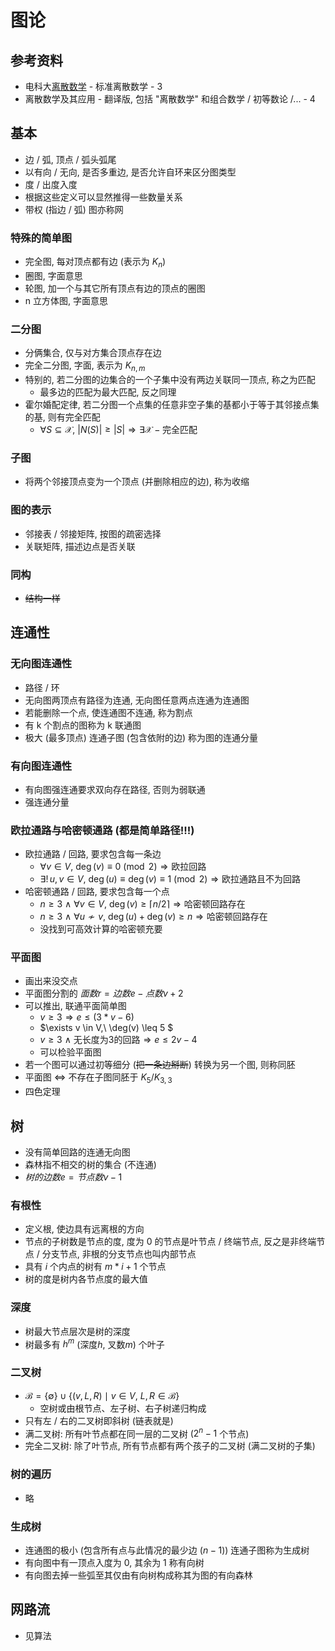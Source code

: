 # 图论

## 参考资料

* 电科大[离散数学](https://www.bilibili.com/video/BV1RA411C7ma) - 标准离散数学 - 3
* 离散数学及其应用 - 翻译版, 包括 "离散数学" 和组合数学 / 初等数论 /... - 4

## 基本

* 边 / 弧, 顶点 / 弧头弧尾
* 以有向 / 无向, 是否多重边, 是否允许自环来区分图类型
* 度 / 出度入度
* 根据这些定义可以显然推得一些数量关系
* 带权 (指边 / 弧) 图亦称网

### 特殊的简单图

* 完全图, 每对顶点都有边 (表示为 $K_n$)
* 圈图, 字面意思
* 轮图, 加一个与其它所有顶点有边的顶点的圈图
* n 立方体图, 字面意思

### 二分图

* 分俩集合, 仅与对方集合顶点存在边
* 完全二分图, 字面, 表示为 $K_{n,m}$
* 特别的, 若二分图的边集合的一个子集中没有两边关联同一顶点, 称之为匹配
  * 最多边的匹配为最大匹配, 反之同理
* 霍尔婚配定律, 若二分图一个点集的任意非空子集的基都小于等于其邻接点集的基, 则有完全匹配
  * $\forall S \subseteq \mathcal{X},\ |N(S)| \geq |S| \Rightarrow \exists \mathcal{X}-\text{完全匹配}$

### 子图

* 将两个邻接顶点变为一个顶点 (并删除相应的边), 称为收缩

### 图的表示

* 邻接表 / 邻接矩阵, 按图的疏密选择
* 关联矩阵, 描述边点是否关联

### 同构

* ~~结构一样~~

## 连通性

### 无向图连通性

* 路径 / 环
* 无向图两顶点有路径为连通, 无向图任意两点连通为连通图
* 若能删除一个点, 使连通图不连通, 称为割点
* 有 k 个割点的图称为 k 联通图
* 极大 (最多顶点) 连通子图 (包含依附的边) 称为图的连通分量

### 有向图连通性

* 有向图强连通要求双向存在路径, 否则为弱联通
* 强连通分量

### 欧拉通路与哈密顿通路 (都是简单路径!!!)

* 欧拉通路 / 回路, 要求包含每一条边
  * $\forall v \in V,\ \deg(v) \equiv 0 \pmod{2} \Rightarrow \text{欧拉回路}$
  * $\exists!\, u,v \in V,\ \deg(u) \equiv \deg(v) \equiv 1 \pmod{2} \Rightarrow \text{欧拉通路且不为回路}$
* 哈密顿通路 / 回路, 要求包含每一个点
  * $n \geq 3 \ \land\ \forall v \in V,\ \deg(v) \geq \lceil n/2 \rceil \Rightarrow \text{哈密顿回路存在}$
  * $n \geq 3 \ \land\ \forall u \nsim v,\ \deg(u)+\deg(v) \geq n \Rightarrow \text{哈密顿回路存在}$
  * 没找到可高效计算的哈密顿充要

### 平面图

* 画出来没交点
* 平面图分割的 $面数 r = 边数 e - 点数 v + 2$
* 可以推出, 联通平面简单图
  * $v \geq 3 \Rightarrow e \leq (3*v - 6)$
  * $\exists v \in V,\ \deg(v) \leq 5 $
  * $v \geq 3 \ \land \ \text{无长度为3的回路} \Rightarrow e \leq 2v - 4$
  * 可以检验平面图
* 若一个图可以通过初等细分 (~~把一条边掰断~~) 转换为另一个图, 则称同胚
* 平面图 $\Leftrightarrow$ 不存在子图同胚于 $K_5 / K_{3,3}$
* 四色定理

## 树

* 没有简单回路的连通无向图
* 森林指不相交的树的集合 (不连通)
* $树的边数 e = 节点数 v - 1$

### 有根性

* 定义根, 使边具有远离根的方向
* 节点的子树数是节点的度, 度为 0 的节点是叶节点 / 终端节点, 反之是非终端节点 / 分支节点, 非根的分支节点也叫内部节点
* 具有 $i$ 个内点的树有 $m*i+1$ 个节点
* 树的度是树内各节点度的最大值

### 深度

* 树最大节点层次是树的深度
* 树最多有 $h^m$ (深度$h$, 叉数$m$) 个叶子

### 二叉树

* $\mathcal{B} = \{\emptyset\} \cup \{ (v, L, R) \mid v \in V,\ L, R \in \mathcal{B} \}$  
  * 空树或由根节点、左子树、右子树递归构成
* 只有左 / 右的二叉树即斜树 (链表就是)
* 满二叉树: 所有叶节点都在同一层的二叉树 ($2^n-1$ 个节点)
* 完全二叉树: 除了叶节点, 所有节点都有两个孩子的二叉树 (满二叉树的子集)

### 树的遍历

* 略

### 生成树

* 连通图的极小 (包含所有点与此情况的最少边 ($n-1$)) 连通子图称为生成树
* 有向图中有一顶点入度为 0, 其余为 1 称有向树
* 有向图去掉一些弧至其仅由有向树构成称其为图的有向森林

## 网路流

* 见算法
